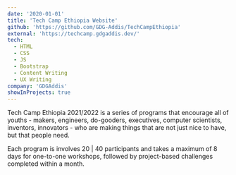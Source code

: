 ```yaml
---
date: '2020-01-01'
title: 'Tech Camp Ethiopia Website'
github: 'https://github.com/GDG-Addis/TechCampEthiopia'
external: 'https://techcamp.gdgaddis.dev/'
tech:
  - HTML
  - CSS
  - JS
  - Bootstrap
  - Content Writing
  - UX Writing
company: 'GDGAddis'
showInProjects: true
---
```


Tech Camp Ethiopia 2021/2022 is a series of programs that encourage all of youths - makers, engineers, do-gooders, executives, computer scientists, inventors, innovators - who are making things that are not just nice to have, but that people need.

Each program is involves 20 | 40 participants and takes a maximum of 8 days for one-to-one workshops, followed by project-based challenges completed within a month.
